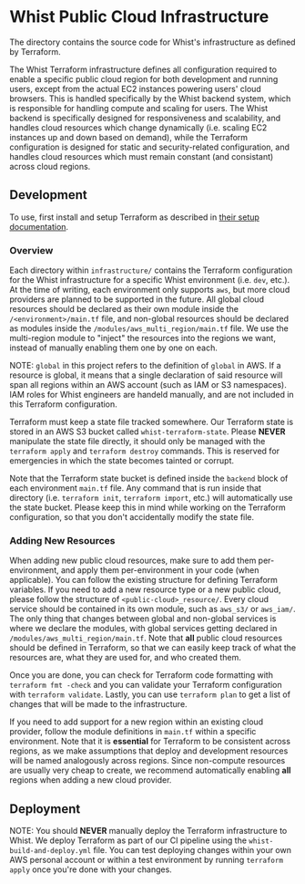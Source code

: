 # Whist Public Cloud Infrastructure

The directory contains the source code for Whist's infrastructure as defined by Terraform.

The Whist Terraform infrastructure defines all configuration required to enable a specific public cloud region for both development and running users, except from the actual EC2 instances powering users' cloud browsers. This is handled specifically by the Whist backend system, which is responsible for handling compute and scaling for users. The Whist backend
is specifically designed for responsiveness and scalability, and handles cloud resources which change dynamically (i.e. scaling EC2 instances up and down based on demand), while the Terraform configuration is designed for static and security-related configuration, and handles cloud resources which must remain constant (and consistant) across cloud regions.

## Development

To use, first install and setup Terraform as described in [their setup documentation](https://learn.hashicorp.com/tutorials/terraform/install-cli).

### Overview

Each directory within `infrastructure/` contains the Terraform configuration for the Whist infrastructure for a specific Whist environment (i.e. `dev`, etc.). At the time of writing, each environment only supports `aws`, but more cloud providers are planned to be supported in the future. All global cloud resources should be declared as their own module inside the `/<environment>/main.tf` file, and non-global resources should be declared as modules inside the `/modules/aws_multi_region/main.tf` file. We use the multi-region module to "inject" the resources into the regions we want, instead of manually enabling them one by one on each.

NOTE: `global` in this project refers to the definition of `global` in AWS. If a resource is global, it means that a single declaration of said resource will span all regions within an AWS account (such as IAM or S3 namespaces). IAM roles for Whist engineers are handeld manually, and are not included in this Terraform configuration.

Terraform must keep a state file tracked somewhere. Our Terraform state is stored in an AWS S3 bucket called `whist-terraform-state`. Please **NEVER** manipulate the state file directly, it should only be managed with the `terraform apply` and `terraform destroy` commands. This is reserved for emergencies in which the state becomes tainted or corrupt.

Note that the Terraform state bucket is defined inside the `backend` block of each environment `main.tf` file. Any command that is run inside that directory (i.e. `terraform init`, `terraform import`, etc.) will automatically use the state bucket. Please keep this in mind while working on the Terraform configuration, so that you don't accidentally modify the state file.

### Adding New Resources

When adding new public cloud resources, make sure to add them per-environment, and apply them per-environment in your code (when applicable). You can follow the existing structure for defining Terraform variables. If you need to add a new resource type or a new public cloud, please follow the structure of `<public-cloud>_resource/`. Every cloud service should be contained in its own module, such as `aws_s3/` or `aws_iam/`. The only thing that changes between global and non-global services is where we declare the modules, with global services getting declared in `/modules/aws_multi_region/main.tf`. Note that **all** public cloud resources should be defined in Terraform, so that we can easily keep track of what the resources are, what they are used for, and who created them.

Once you are done, you can check for Terraform code formatting with `terraform fmt -check` and you can validate your Terraform configuration with `terraform validate`. Lastly, you can use `terraform plan` to get a list of changes that will be made to the infrastructure.

If you need to add support for a new region within an existing cloud provider, follow the module definitions in `main.tf` within a specific environment. Note that it is **essential** for Terraform to be consistent across regions, as we make assumptions that deploy and development resources will be named analogously across regions. Since non-compute resources are usually very cheap to create, we recommend automatically enabling **all** regions when adding a new cloud provider.

## Deployment

NOTE: You should **NEVER** manually deploy the Terraform infrastructure to Whist. We deploy Terraform as part of our CI pipeline using the `whist-build-and-deploy.yml` file. You can test deploying changes within your own AWS personal account or within a test environment by running `terraform apply` once you're done with your changes.
